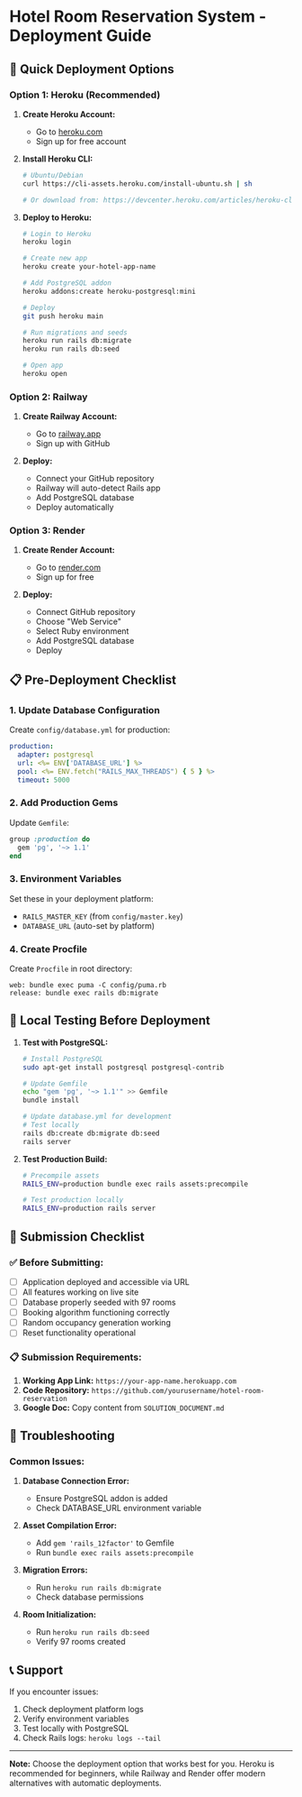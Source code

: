 # Hotel Room Reservation System - Deployment Guide

## 🚀 **Quick Deployment Options**

### **Option 1: Heroku (Recommended)**

1. **Create Heroku Account:**
   - Go to [heroku.com](https://heroku.com)
   - Sign up for free account

2. **Install Heroku CLI:**
   ```bash
   # Ubuntu/Debian
   curl https://cli-assets.heroku.com/install-ubuntu.sh | sh
   
   # Or download from: https://devcenter.heroku.com/articles/heroku-cli
   ```

3. **Deploy to Heroku:**
   ```bash
   # Login to Heroku
   heroku login
   
   # Create new app
   heroku create your-hotel-app-name
   
   # Add PostgreSQL addon
   heroku addons:create heroku-postgresql:mini
   
   # Deploy
   git push heroku main
   
   # Run migrations and seeds
   heroku run rails db:migrate
   heroku run rails db:seed
   
   # Open app
   heroku open
   ```

### **Option 2: Railway**

1. **Create Railway Account:**
   - Go to [railway.app](https://railway.app)
   - Sign up with GitHub

2. **Deploy:**
   - Connect your GitHub repository
   - Railway will auto-detect Rails app
   - Add PostgreSQL database
   - Deploy automatically

### **Option 3: Render**

1. **Create Render Account:**
   - Go to [render.com](https://render.com)
   - Sign up for free

2. **Deploy:**
   - Connect GitHub repository
   - Choose "Web Service"
   - Select Ruby environment
   - Add PostgreSQL database
   - Deploy

## 📋 **Pre-Deployment Checklist**

### **1. Update Database Configuration**
Create `config/database.yml` for production:
```yaml
production:
  adapter: postgresql
  url: <%= ENV['DATABASE_URL'] %>
  pool: <%= ENV.fetch("RAILS_MAX_THREADS") { 5 } %>
  timeout: 5000
```

### **2. Add Production Gems**
Update `Gemfile`:
```ruby
group :production do
  gem 'pg', '~> 1.1'
end
```

### **3. Environment Variables**
Set these in your deployment platform:
- `RAILS_MASTER_KEY` (from `config/master.key`)
- `DATABASE_URL` (auto-set by platform)

### **4. Create Procfile**
Create `Procfile` in root directory:
```
web: bundle exec puma -C config/puma.rb
release: bundle exec rails db:migrate
```

## 🔧 **Local Testing Before Deployment**

1. **Test with PostgreSQL:**
   ```bash
   # Install PostgreSQL
   sudo apt-get install postgresql postgresql-contrib
   
   # Update Gemfile
   echo "gem 'pg', '~> 1.1'" >> Gemfile
   bundle install
   
   # Update database.yml for development
   # Test locally
   rails db:create db:migrate db:seed
   rails server
   ```

2. **Test Production Build:**
   ```bash
   # Precompile assets
   RAILS_ENV=production bundle exec rails assets:precompile
   
   # Test production locally
   RAILS_ENV=production rails server
   ```

## 📝 **Submission Checklist**

### **✅ Before Submitting:**
- [ ] Application deployed and accessible via URL
- [ ] All features working on live site
- [ ] Database properly seeded with 97 rooms
- [ ] Booking algorithm functioning correctly
- [ ] Random occupancy generation working
- [ ] Reset functionality operational

### **📋 Submission Requirements:**
1. **Working App Link:** `https://your-app-name.herokuapp.com`
2. **Code Repository:** `https://github.com/yourusername/hotel-room-reservation`
3. **Google Doc:** Copy content from `SOLUTION_DOCUMENT.md`

## 🐛 **Troubleshooting**

### **Common Issues:**

1. **Database Connection Error:**
   - Ensure PostgreSQL addon is added
   - Check DATABASE_URL environment variable

2. **Asset Compilation Error:**
   - Add `gem 'rails_12factor'` to Gemfile
   - Run `bundle exec rails assets:precompile`

3. **Migration Errors:**
   - Run `heroku run rails db:migrate`
   - Check database permissions

4. **Room Initialization:**
   - Run `heroku run rails db:seed`
   - Verify 97 rooms created

## 📞 **Support**

If you encounter issues:
1. Check deployment platform logs
2. Verify environment variables
3. Test locally with PostgreSQL
4. Check Rails logs: `heroku logs --tail`

---

**Note:** Choose the deployment option that works best for you. Heroku is recommended for beginners, while Railway and Render offer modern alternatives with automatic deployments.
